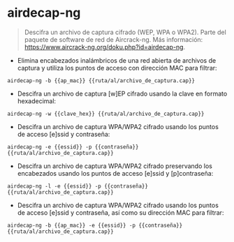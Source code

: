 # airdecap-ng

> Descifra un archivo de captura cifrado (WEP, WPA o WPA2).
> Parte del paquete de software de red de Aircrack-ng.
> Más información: <https://www.aircrack-ng.org/doku.php?id=airdecap-ng>.

- Elimina encabezados inalámbricos de una red abierta de archivos de captura y utiliza los puntos de acceso con dirección MAC para filtrar:

`airdecap-ng -b {{ap_mac}} {{ruta/al/archivo_de_captura.cap}}`

- Descifra un archivo de captura [w]EP cifrado usando la clave en formato hexadecimal:

`airdecap-ng -w {{clave_hex}} {{ruta/al/archivo_de_captura.cap}}`

- Descifra un archivo de captura WPA/WPA2 cifrado usando los puntos de acceso [e]ssid y contraseña:

`airdecap-ng -e {{essid}} -p {{contraseña}} {{ruta/al/archivo_de_captura.cap}}`

- Descifra un archivo de captura WPA/WPA2 cifrado preservando los encabezados usando los puntos de acceso [e]ssid y [p]contraseña:

`airdecap-ng -l -e {{essid}} -p {{contraseña}} {{ruta/al/archivo_de_captura.cap}}`

- Descifra un archivo de captura WPA/WPA2 cifrado usando los puntos de acceso [e]ssid y contraseña, así como su dirección MAC para filtrar:

`airdecap-ng -b {{ap_mac}} -e {{essid}} -p {{contraseña}} {{ruta/al/archivo_de_captura.cap}}`
